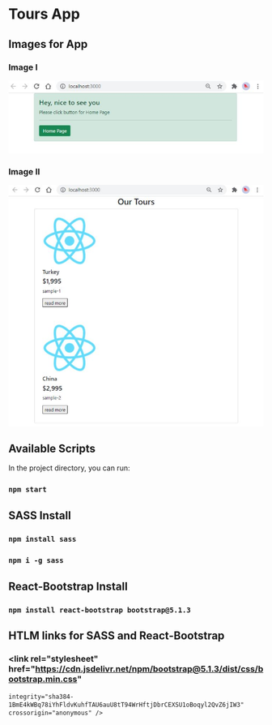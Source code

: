 # Tours App

## Images for App

### Image I

![](https://github.com/beyzayuksell/Tours-App/blob/main/images-app/1.JPG)

### Image II

![](https://github.com/beyzayuksell/Tours-App/blob/main/images-app/2.JPG)

## Available Scripts

In the project directory, you can run:

### `npm start`

## SASS Install

### `npm install sass`

### `npm i -g sass`

## React-Bootstrap Install

### `npm install react-bootstrap bootstrap@5.1.3`

## HTLM links for SASS and React-Bootstrap

### <head> <link rel="stylesheet" href="https://cdn.jsdelivr.net/npm/bootstrap@5.1.3/dist/css/bootstrap.min.css"

    integrity="sha384-1BmE4kWBq78iYhFldvKuhfTAU6auU8tT94WrHftjDbrCEXSU1oBoqyl2QvZ6jIW3" crossorigin="anonymous" />

  <script src="https://unpkg.com/react-bootstrap@next/dist/react-bootstrap.min.js" crossorigin></script>

  </head>
